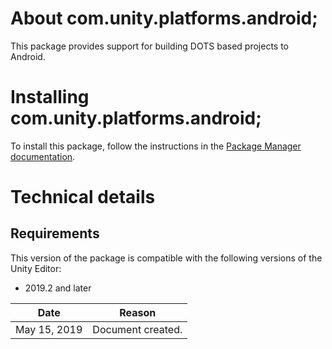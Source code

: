 # About com.unity.platforms.android;

This package provides support for building DOTS based projects to Android.


# Installing com.unity.platforms.android;

To install this package, follow the instructions in the [Package Manager documentation](https://docs.unity3d.com/Packages/com.unity.package-manager-ui@latest/index.html). 

# Technical details
## Requirements

This version of the package is compatible with the following versions of the Unity Editor:

* 2019.2 and later

|Date|Reason|
|---|---|
|May 15, 2019|Document created.|
>>>